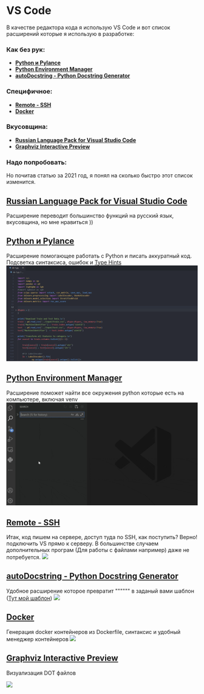 # VS Code
В качестве редактора кода я использую VS Code и вот список расширений 
которые я использую в разработке:

### Как без рук:
* **[Python и Pylance](#python-и-pylance)**
* **[Python Environment Manager](#python-environment-manager)**
* **[autoDocstring - Python Docstring Generator](#autodocstring---python-docstring-generator)**

### Специфичное:
* **[Remote - SSH](#remote---ssh)**
* **[Docker](#docker)**

### Вкусовщина:
* **[Russian Language Pack for Visual Studio Code](#russian-language-pack-for-visual-studio-code)**
* **[Graphviz Interactive Preview](#graphviz-interactive-preview)**

### Надо попробовать:

Но почитав статью за 2021 год, я понял на сколько быстро этот список изменится. 

## [Russian Language Pack for Visual Studio Code](https://marketplace.visualstudio.com/items?itemName=MS-CEINTL.vscode-language-pack-ru)
Расширение переводит большинство функций на русский язык, вкусовщина, но мне нравиться ))

## [Python и Pylance](https://marketplace.visualstudio.com/items?itemName=ms-python.python)
Расширение помогающее работать с Python и писать аккуратный код. Подсветка синтаксиса, ошибок и [Type Hints](https://peps.python.org/pep-0484/)
![](https://github.com/microsoft/pylance-release/raw/prerelease/images/all-features.gif)

## [Python Environment Manager](https://marketplace.visualstudio.com/items?itemName=donjayamanne.python-environment-manager)
Расширение поможет найти все окружения python которые есть на компьютере, включая venv
![](https://raw.githubusercontent.com/DonJayamanne/vscode-python-manager/environmentManager/resources/demo.gif)

## [Remote - SSH](https://marketplace.visualstudio.com/items?itemName=ms-vscode-remote.remote-ssh)
Итак, код пишем на сервере, доступ туда по SSH, как поступить? Верно! подключить VS прямо к серверу. В большинстве случаем дополнительных програм (Для работы с файлами например) даже не потребуется.
![](https://microsoft.github.io/vscode-remote-release/images/ssh-readme.gif)

## [autoDocstring - Python Docstring Generator](https://marketplace.visualstudio.com/items?itemName=njpwerner.autodocstring)
Удобное расширение которое превратит """""" в заданый вами шаблон ([Тут мой шаблон](my.mustache))
![](https://github.com/NilsJPWerner/autoDocstring/raw/HEAD/images/demo.gif)

## [Docker](https://marketplace.visualstudio.com/items?itemName=ms-azuretools.vscode-docker)
Генерация docker контейнеров из Dockerfile, синтаксис и удобный менеджер контейнеров
![](https://github.com/microsoft/vscode-docker/raw/HEAD/resources/readme/overview.gif)

## [Graphviz Interactive Preview](https://marketplace.visualstudio.com/items?itemName=tintinweb.graphviz-interactive-preview)
Визуализация DOT файлов 

![](https://user-images.githubusercontent.com/2865694/151163938-f667acf2-bc87-4555-ad93-866a4ca33822.gif)